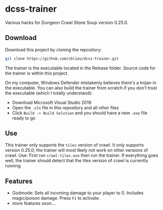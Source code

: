 # dcss-trainer

Various hacks for Dungeon Crawl Stone Soup version 0.25.0.

## Download
Download this project by cloning the repository:

```bash
git clone https://github.com/cbliou/dcss-trainer.git
```

The trainer is the executable located in the Release folder. Source code for the trainer is within this project.

On my computer, Windows Defender mistakenly believes there's a trojan in the executable. You can also build the trainer from scratch if you don't trust the executable (which I totally understand):
+ Download Microsoft Visual Studio 2019
+ Open the `.sln` file in this repository and all other files
+ Click `Build -> Build Solution` and you should have a new `.exe` file ready to go

## Use
This trainer only supports the `tiles` version of crawl. It only supports version 0.25.0; the trainer will most likely not work on other versions of crawl.
Use: First run `crawl-tiles.exe` then run the trainer. If everything goes well, the trainer should detect that the tiles version of crawl is currently running.

## Features
+ Godmode: Sets all incoming damage to your player to 0. Includes magic/poison damage. Press `F1` to activate.
+ more features soon...
